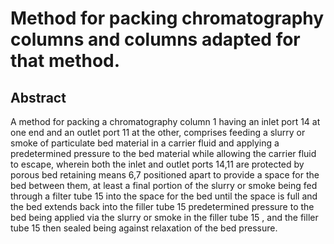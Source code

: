# Method for packing chromatography columns and columns adapted for that method.

## Abstract
A method for packing a chromatography column 1 having an inlet port 14 at one end and an outlet port 11 at the other, comprises feeding a slurry or smoke of particulate bed material in a carrier fluid and applying a predetermined pressure to the bed material while allowing the carrier fluid to escape, wherein both the inlet and outlet ports 14,11 are protected by porous bed retaining means 6,7 positioned apart to provide a space for the bed between them, at least a final portion of the slurry or smoke being fed through a filter tube 15 into the space for the bed until the space is full and the bed extends back into the filler tube 15 predetermined pressure to the bed being applied via the slurry or smoke in the filler tube 15 , and the filler tube 15 then sealed being against relaxation of the bed pressure.